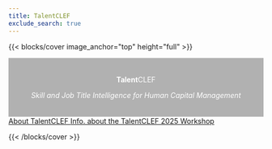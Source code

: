 ```yaml
---
title: TalentCLEF
exclude_search: true
---
```

<style>
.full-width-overlay {
  background-color: rgba(0, 0, 0, 0.3); /* Fondo negro semitransparente */
  color: white; /* Color del texto para mejor legibilidad */
  padding: 20px; /* Espaciado alrededor del texto */
  width: 100%; /* Ocupa todo el ancho del contenedor */
  position: relative; /* Posiciona relativamente para asegurarse de que esté en el flujo del documento */
  text-align: center; /* Centra el texto horizontalmente */
  margin: 0; /* Elimina el margen por defecto */
  left: 0; /* Asegura que el fondo cubra todo el ancho */
  box-sizing: border-box; /* Incluye el padding en el cálculo del ancho */
}
</style>

{{< blocks/cover image_anchor="top" height="full" >}}

<div class="full-width-overlay">
  <p class="display-1"><strong>Talent</strong>CLEF</p>
  <p class="display-5"><i>Skill and Job Title Intelligence for Human Capital Management</i></p>
</div>

<div class="text-center my-5">
  <a class="btn btn-lg custom-btn-dark me-3 mb-4" href='{{< relref "about" >}}'>
    About TalentCLEF <i class="fas fa-info-circle ms-2"></i>
  </a>
  <a class="btn btn-lg custom-btn-yellow me-3 mb-4" href='{{< relref "docs/talentclef-2025/workshop/" >}}'>
    Info. about the TalentCLEF 2025 Workshop <i class="fas fa-globe ms-2"></i>
  </a>
</div>



{{< /blocks/cover >}}


